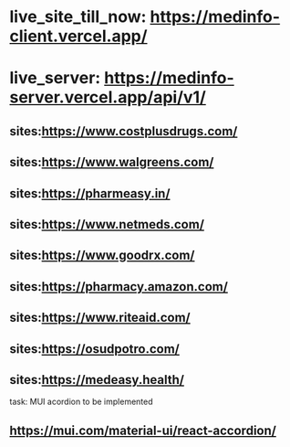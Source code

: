 # live_site_till_now: https://medinfo-client.vercel.app/
# live_server: https://medinfo-server.vercel.app/api/v1/




## sites:https://www.costplusdrugs.com/
## sites:https://www.walgreens.com/
## sites:https://pharmeasy.in/
## sites:https://www.netmeds.com/
## sites:https://www.goodrx.com/
## sites:https://pharmacy.amazon.com/
## sites:https://www.riteaid.com/
## sites:https://osudpotro.com/
## sites:https://medeasy.health/


task: MUI  acordion to be implemented
## https://mui.com/material-ui/react-accordion/